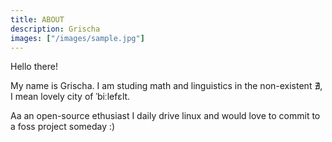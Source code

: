 ```yaml
---
title: ABOUT
description: Grischa
images: ["/images/sample.jpg"]
---
```


Hello there!

My name is Grischa. I am studing math and linguistics in the non-existent ∄, I mean lovely city of ˈbiːlefɛlt.

Aa an open-source ethusiast I daily drive linux and would love to commit to a foss project someday :)